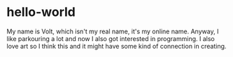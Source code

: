 # hello-world
My name is Volt, which isn't my real name, it's my online name. Anyway, I like parkouring a lot and now I also got interested in programming. I also love art so I think this and it might have some kind of connection in creating.
